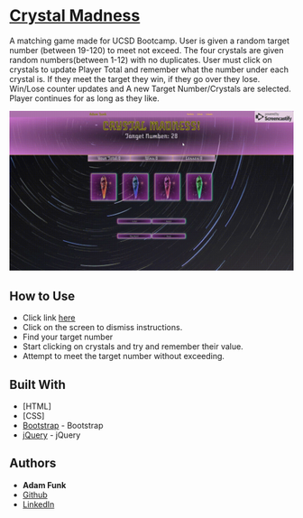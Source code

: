 # [Crystal Madness](https://funkaj.github.io/Crystal-Madness/)
A matching game made for UCSD Bootcamp. 
User is given a random target number (between 19-120) to meet not exceed. The four crystals are given random numbers(between 1-12) with no duplicates. User must click on crystals to update Player Total and remember what the number under each crystal is. If they meet the target they win, if they go over they lose. Win/Lose counter updates and A new Target Number/Crystals are selected. Player continues for as long as they like. 

![Demo](/assets/images/crystalGame.gif)

## How to Use
* Click link [here](https://funkaj.github.io/Crystal-Madness/)
* Click on the screen to dismiss instructions.
* Find your target number
* Start clicking on crystals and try and remember their value.
* Attempt to meet the target number without exceeding. 

## Built With
* [HTML]
* [CSS]
* [Bootstrap](https://getbootstrap.com/) - Bootstrap
* [jQuery](http://jquery.com/) - jQuery

## Authors
* **Adam Funk** 
* [Github](https://github.com/funkaj)
* [LinkedIn](https://www.linkedin.com/in/adam-funk-5831b8152/)
